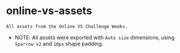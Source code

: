 # online-vs-assets
    All assets from the Online VS Challenge Weeks.

- NOTE: All assets were exported with `Auto size` dimensions, using `Sparrow v2` and `10px` shape padding.